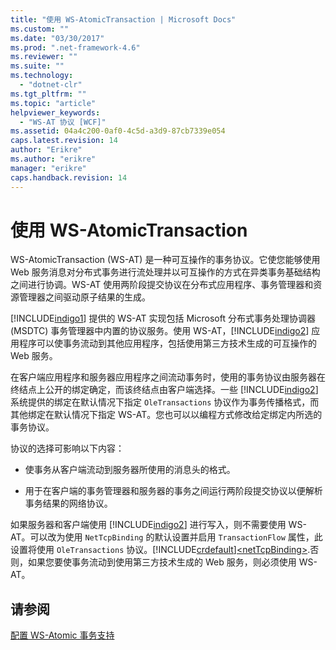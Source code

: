 ```yaml
---
title: "使用 WS-AtomicTransaction | Microsoft Docs"
ms.custom: ""
ms.date: "03/30/2017"
ms.prod: ".net-framework-4.6"
ms.reviewer: ""
ms.suite: ""
ms.technology: 
  - "dotnet-clr"
ms.tgt_pltfrm: ""
ms.topic: "article"
helpviewer_keywords: 
  - "WS-AT 协议 [WCF]"
ms.assetid: 04a4c200-0af0-4c5d-a3d9-87cb7339e054
caps.latest.revision: 14
author: "Erikre"
ms.author: "erikre"
manager: "erikre"
caps.handback.revision: 14
---
```

# 使用 WS-AtomicTransaction
WS\-AtomicTransaction \(WS\-AT\) 是一种可互操作的事务协议。它使您能够使用 Web 服务消息对分布式事务进行流处理并以可互操作的方式在异类事务基础结构之间进行协调。WS\-AT 使用两阶段提交协议在分布式应用程序、事务管理器和资源管理器之间驱动原子结果的生成。  
  
 [!INCLUDE[indigo1](../../../../includes/indigo1-md.md)] 提供的 WS\-AT 实现包括 Microsoft 分布式事务处理协调器 \(MSDTC\) 事务管理器中内置的协议服务。使用 WS\-AT，[!INCLUDE[indigo2](../../../../includes/indigo2-md.md)] 应用程序可以使事务流动到其他应用程序，包括使用第三方技术生成的可互操作的 Web 服务。  
  
 在客户端应用程序和服务器应用程序之间流动事务时，使用的事务协议由服务器在终结点上公开的绑定确定，而该终结点由客户端选择。一些 [!INCLUDE[indigo2](../../../../includes/indigo2-md.md)] 系统提供的绑定在默认情况下指定 `OleTransactions` 协议作为事务传播格式，而其他绑定在默认情况下指定 WS\-AT。您也可以以编程方式修改给定绑定内所选的事务协议。  
  
 协议的选择可影响以下内容：  
  
-   使事务从客户端流动到服务器所使用的消息头的格式。  
  
-   用于在客户端的事务管理器和服务器的事务之间运行两阶段提交协议以便解析事务结果的网络协议。  
  
 如果服务器和客户端使用 [!INCLUDE[indigo2](../../../../includes/indigo2-md.md)] 进行写入，则不需要使用 WS\-AT。可以改为使用 `NetTcpBinding` 的默认设置并启用 `TransactionFlow` 属性，此设置将使用 `OleTransactions` 协议。[!INCLUDE[crdefault](../../../../includes/crdefault-md.md)][\<netTcpBinding\>](../../../../docs/framework/configure-apps/file-schema/wcf/nettcpbinding.md).否则，如果您要使事务流动到使用第三方技术生成的 Web 服务，则必须使用 WS\-AT。  
  
## 请参阅  
 [配置 WS\-Atomic 事务支持](../../../../docs/framework/wcf/feature-details/configuring-ws-atomic-transaction-support.md)